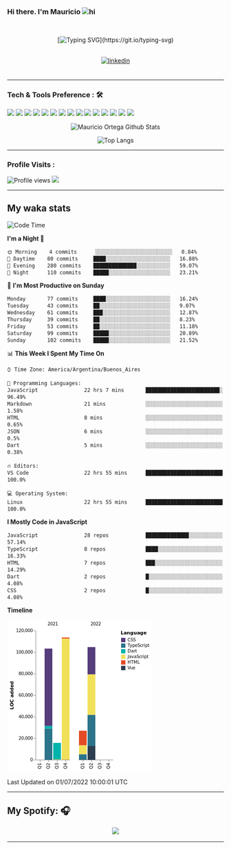### Hi there. I'm Mauricio <img src="https://user-images.githubusercontent.com/1303154/88677602-1635ba80-d120-11ea-84d8-d263ba5fc3c0.gif" width="28px" alt="hi">
<br /> 

<div align="center">
  
[![Typing SVG](https://readme-typing-svg.herokuapp.com?size=25&duration=7000&center=true&vCenter=true&width=650&height=40&lines=WELCOME!;My+name+is+Mauricio+Ortega...;I+am+a+Front-End+Developer...;I+hope+you+find+what+you+are+looking+for...;You+have+my+contact+information...;MAY+THE+FORCE+BE+WITH+YOU...)](https://git.io/typing-svg)

</div>
  
<br />

<div align="center">
  
<a href="https://www.linkedin.com/in/mauricio-sebasti%C3%A1n-ortega-71b43788/" target="_blank">
<img src=https://img.shields.io/badge/linkedin-%231E77B5.svg?&style=for-the-badge&logo=linkedin&logoColor=white alt=linkedin style="margin-bottom: 5px;" />
</a>
  
</div>

<br />



<!--
**Nekzus/Nekzus** is a ✨ _special_ ✨ repository because its `README.md` (this file) appears on your GitHub profile.

Here are some ideas to get you started:

- 🔭 I’m currently working on ...
- 🌱 I’m currently learning ...
- 👯 I’m looking to collaborate on ...
- 🤔 I’m looking for help with ...
- 💬 Ask me about ...
- 📫 How to reach me: ...
- 😄 Pronouns: ...
- ⚡ Fun fact: ...
-->

---

### Tech & Tools Preference : 🛠

<img src = "https://img.shields.io/badge/-HTML5-E34F26?style=flat&logo=html5&logoColor=white"> <img src = "https://img.shields.io/badge/-CSS3-1572B6?style=flat&logo=css3&logoColor=white">
<img src="https://img.shields.io/badge/-Sass-cc6699?style=flat&logo=sass&logoColor=ffffff">
<img src="https://img.shields.io/badge/-Bootstrap-563D7C?style=flat&logo=bootstrap&logoColor=white">
<img src="https://img.shields.io/badge/-JavaScript-eed718?style=flat&logo=javascript&logoColor=ffffff">
<img src="https://img.shields.io/badge/-React-000000?style=flat&logo=react&logoColor=00c8ff">
<img src="https://img.shields.io/badge/-Next-000000?style=flat&logo=nextdotjs&logoColor=white">
<img src="http://img.shields.io/badge/-Vue-black?style=flat&logo=vuedotjs&logoColor=4FC08D">
<img src="http://img.shields.io/badge/-Flutter-black?style=flat&logo=flutter&logoColor=02569B">
<img src="https://img.shields.io/badge/-Node.js-3C873A?style=flat&logo=Node.js&logoColor=white">
<img src="http://img.shields.io/badge/-Git-F1502F?style=flat&logo=git&logoColor=FFFFFF">
<img src="http://img.shields.io/badge/-Github-000000?style=flat&logo=github&logoColor=FFFFFF">
<img src="https://img.shields.io/badge/-Firebase-FFA611?style=flat&logo=firebase&logoColor=FFFFFF">
<img src="http://img.shields.io/badge/-Vercel-black?style=flat&logo=vercel&logoColor=white">
<img src="http://img.shields.io/badge/-VS%20Code-007ACC?style=flat&logo=visual%20studio%20code&logoColor=white">


<div align="center">
  
![Mauricio Ortega Github Stats](https://github-readme-stats.vercel.app/api?username=Nekzus&show_icons=true&title_color=fff&icon_color=79ff97&text_color=9f9f9f&bg_color=151515)

![Top Langs](https://github-readme-stats.vercel.app/api/top-langs/?username=Nekzus&hide=css,html,less&layout=compact&title_color=fff&icon_color=79ff97&text_color=9f9f9f&bg_color=151515)

</div>
  
---

### Profile Visits :
  
![Profile views](https://gpvc.arturio.dev/Nekzus)  <img src="https://img.shields.io/github/followers/Nekzus?label=Follow" style=" float:left, margin-right:10px" />

---


## My waka stats
<!--START_SECTION:waka-->
![Code Time](http://img.shields.io/badge/Code%20Time-1%2C009%20hrs%2057%20mins-blue)

**I'm a Night 🦉** 

```text
🌞 Morning    4 commits      ░░░░░░░░░░░░░░░░░░░░░░░░░   0.84% 
🌆 Daytime    80 commits     ████░░░░░░░░░░░░░░░░░░░░░   16.88% 
🌃 Evening    280 commits    ██████████████░░░░░░░░░░░   59.07% 
🌙 Night      110 commits    █████░░░░░░░░░░░░░░░░░░░░   23.21%

```
📅 **I'm Most Productive on Sunday** 

```text
Monday       77 commits     ████░░░░░░░░░░░░░░░░░░░░░   16.24% 
Tuesday      43 commits     ██░░░░░░░░░░░░░░░░░░░░░░░   9.07% 
Wednesday    61 commits     ███░░░░░░░░░░░░░░░░░░░░░░   12.87% 
Thursday     39 commits     ██░░░░░░░░░░░░░░░░░░░░░░░   8.23% 
Friday       53 commits     ██░░░░░░░░░░░░░░░░░░░░░░░   11.18% 
Saturday     99 commits     █████░░░░░░░░░░░░░░░░░░░░   20.89% 
Sunday       102 commits    █████░░░░░░░░░░░░░░░░░░░░   21.52%

```


📊 **This Week I Spent My Time On** 

```text
⌚︎ Time Zone: America/Argentina/Buenos_Aires

💬 Programming Languages: 
JavaScript               22 hrs 7 mins       ████████████████████████░   96.49% 
Markdown                 21 mins             ░░░░░░░░░░░░░░░░░░░░░░░░░   1.58% 
HTML                     8 mins              ░░░░░░░░░░░░░░░░░░░░░░░░░   0.65% 
JSON                     6 mins              ░░░░░░░░░░░░░░░░░░░░░░░░░   0.5% 
Dart                     5 mins              ░░░░░░░░░░░░░░░░░░░░░░░░░   0.38%

🔥 Editors: 
VS Code                  22 hrs 55 mins      █████████████████████████   100.0%

💻 Operating System: 
Linux                    22 hrs 55 mins      █████████████████████████   100.0%

```

**I Mostly Code in JavaScript** 

```text
JavaScript               28 repos            ██████████████░░░░░░░░░░░   57.14% 
TypeScript               8 repos             ████░░░░░░░░░░░░░░░░░░░░░   16.33% 
HTML                     7 repos             ███░░░░░░░░░░░░░░░░░░░░░░   14.29% 
Dart                     2 repos             █░░░░░░░░░░░░░░░░░░░░░░░░   4.08% 
CSS                      2 repos             █░░░░░░░░░░░░░░░░░░░░░░░░   4.08%

```


**Timeline**

![Chart not found](https://raw.githubusercontent.com/Nekzus/Nekzus/main/charts/bar_graph.png) 


 Last Updated on 01/07/2022 10:00:01 UTC
<!--END_SECTION:waka-->

---
## My Spotify: 🎧

<div align="center"><img src="https://spotify-github-profile.vercel.app/api/view?uid=11169970531&cover_image=true&theme=default" /></div>

---
